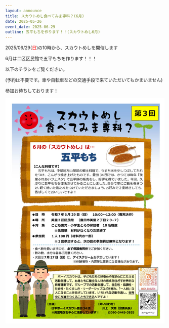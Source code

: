 ```yaml
---
layout: announce
title: スカウトめし食べてみま専科？(6月)
date: 2025-05-26
event_date: 2025-06-29
outline: 五平もちを作ります！！(スカウトめし6月)
---
```


2025/06/29(<span style="color: red">日</span>)の10時から、スカウトめしを開催します

6月は二区区民館で五平もちを作ります！！！

以下のチラシをご覧ください。

(予約は不要です。車や自転車などの交通手段で来ていただいてもかまいません)

参加お待ちしております！

<img src="/assets/img/announce/2025-05-26-スカウトめし食べてみま専科？(6月)/image001.jpg">

